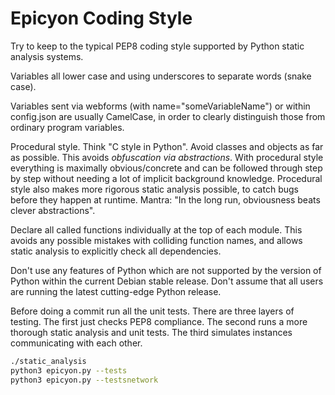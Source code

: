 # Epicyon Coding Style

Try to keep to the typical PEP8 coding style supported by Python static analysis systems.

Variables all lower case and using underscores to separate words (snake case).

Variables sent via webforms (with name="someVariableName") or within config.json are usually CamelCase, in order to clearly distinguish those from ordinary program variables.

Procedural style. Think "C style in Python". Avoid classes and objects as far as possible. This avoids *obfuscation via abstractions*. With procedural style everything is maximally obvious/concrete and can be followed through step by step without needing a lot of implicit background knowledge. Procedural style also makes more rigorous static analysis possible, to catch bugs before they happen at runtime. Mantra: "In the long run, obviousness beats clever abstractions".

Declare all called functions individually at the top of each module. This avoids any possible mistakes with colliding function names, and allows static analysis to explicitly check all dependencies.

Don't use any features of Python which are not supported by the version of Python within the current Debian stable release. Don't assume that all users are running the latest cutting-edge Python release.

Before doing a commit run all the unit tests. There are three layers of testing. The first just checks PEP8 compliance. The second runs a more thorough static analysis and unit tests. The third simulates instances communicating with each other.

```bash
./static_analysis
python3 epicyon.py --tests
python3 epicyon.py --testsnetwork
```
